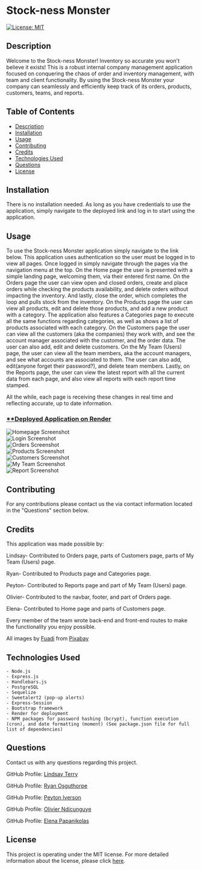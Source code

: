 # Stock-ness Monster
[![License: MIT](https://img.shields.io/badge/License-MIT-yellow.svg)](https://opensource.org/licenses/MIT)



## Description
Welcome to the Stock-ness Monster! Inventory so accurate you won't believe it exists! This is a robust internal company management application focused on conquering the chaos of order and inventory management, with team and client functionality. By using the Stock-ness Monster your company can seamlessly and efficiently keep track of its orders, products, customers, teams, and reports. 




## Table of Contents
* [Description](#description)
* [Installation](#installation)
* [Usage](#usage)
* [Contributing](#contributing)
* [Credits](#credits)
* [Technologies Used](#technologies-used)
* [Questions](#questions)
* [License](#license)



## Installation
There is no installation needed. As long as you have credentials to use the application, simply navigate to the deployed link and log in to start using the application.



## Usage

To use the Stock-ness Monster application simply navigate to the link below. This application uses authentication so the user must be logged in to view all pages. Once logged in simply navigate through the pages via the navigation menu at the top. On the Home page the user is presented with a simple landing page, welcoming them, via their entered first name. On the Orders page the user can view open and closed orders, create and place orders while checking the products availability, and delete orders without impacting the inventory. And lastly, close the order, which completes the loop and pulls stock from the inventory. On the Products page the user can view all products, edit and delete those products, and add a new product with a category. The application also features a Categories page to execute all the same functions regarding categories, as well as shows a list of products associated with each category. On the Customers page the user can view all the customers (aka the companies) they work with, and see the account manager associated with the customer, and the order data. The user can also add, edit and delete customers. On the My Team (Users) page, the user can view all the team members, aka the account managers, and see what accounts are associated to them. The user can also add, edit(anyone forget their password?), and delete team members. Lastly, on the Reports page, the user can view the latest report with all the current data from each page, and also view all reports with each report time stamped.

All the while, each page is receiving these changes in real time and reflecting accurate, up to date information.

### [**Deployed Application on Render](https://stock-ness-monster.onrender.com/)


![Homepage Screenshot](./public/images/homepageScreenshot2.png) <br>
![Login Screenshot](./public/images/loginScreenshot.png) <br>
![Orders Screenshot](./public/images/ordersScreenshot.png) <br>
![Products Screenshot](./public/images/productsScreenshot.png) <br>
![Customers Screenshot](./public/images/customersScreenshot.png) <br>
![My Team Screenshot](./public/images/myteamScreenshot.png) <br>
![Report Screenshot](./public/images/reportScreenshot.png) <br>




## Contributing 
For any contributions please contact us the via contact information located in the "Questions" section below.



## Credits
This application was made possible by:

Lindsay- Contributed to Orders page, parts of Customers page, parts of My Team (Users) page.

Ryan- Contributed to Products page and Categories page.

Peyton- Contributed to Reports page and part of My Team (Users) page.

Olivier- Contributed to the navbar, footer, and part of Orders page.

Elena- Contributed to Home page and parts of Customers page.

Every member of the team wrote back-end and front-end routes to make the functionality you enjoy possible. 

All images by <a href="https://pixabay.com/users/xelriz-14820749/?utm_source=link-attribution&utm_medium=referral&utm_campaign=image&utm_content=7473420">Fuadi</a> from <a href="https://pixabay.com//?utm_source=link-attribution&utm_medium=referral&utm_campaign=image&utm_content=7473420">Pixabay</a>



## Technologies Used
    - Node.js
    - Express.js
    - Handlebars.js
    - PostgreSQL
    - Sequelize
    - Sweetalert2 (pop-up alerts)
    - Express-Session
    - Bootstrap framework
    - Render for deployment
    - NPM packages for password hashing (bcrypt), function execution (cron), and date formatting (moment) (See package.json file for full list of dependencies)



## Questions 
Contact us with any questions regarding this project.

GitHub Profile: [Lindsay Terry](https://github.com/lindsay-terry) 


GitHub Profile: [Ryan Osguthorpe](https://github.com/rhinosstuff) 


GitHub Profile: [Peyton Iverson](https://github.com/AceSpadee) 


GitHub Profile: [Olivier Ndicunguye](https://github.com/Noliva8) 


GitHub Profile: [Elena Papanikolas](https://github.com/ElenaPapanikolas) 




## License 
This project is operating under the MIT license. For more detailed information about the license, please click [here](https://opensource.org/licenses/MIT).
